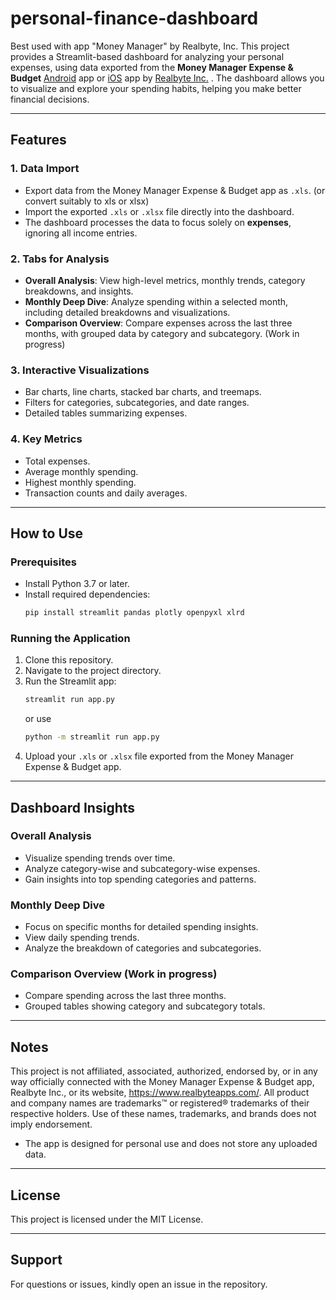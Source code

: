 # personal-finance-dashboard
Best used with app "Money Manager" by Realbyte, Inc. This project provides a Streamlit-based dashboard for analyzing your personal expenses, using data exported from the **Money Manager Expense & Budget** [Android](https://play.google.com/store/apps/details?id=com.realbyteapps.moneymanagerfree&pcampaignid=web_share) app or [iOS](https://apps.apple.com/us/app/money-manager-expense-budget/id560481810) app by [Realbyte Inc.](https://www.realbyteapps.com/) . The dashboard allows you to visualize and explore your spending habits, helping you make better financial decisions.

---

## Features

### 1. **Data Import**

- Export data from the Money Manager Expense & Budget app as `.xls`. (or convert suitably to xls or xlsx)
- Import the exported `.xls` or `.xlsx` file directly into the dashboard.
- The dashboard processes the data to focus solely on **expenses**, ignoring all income entries.

### 2. **Tabs for Analysis**

- **Overall Analysis**: View high-level metrics, monthly trends, category breakdowns, and insights.
- **Monthly Deep Dive**: Analyze spending within a selected month, including detailed breakdowns and visualizations.
- **Comparison Overview**: Compare expenses across the last three months, with grouped data by category and subcategory. (Work in progress)

### 3. **Interactive Visualizations**

- Bar charts, line charts, stacked bar charts, and treemaps.
- Filters for categories, subcategories, and date ranges.
- Detailed tables summarizing expenses.

### 4. **Key Metrics**

- Total expenses.
- Average monthly spending.
- Highest monthly spending.
- Transaction counts and daily averages.

---

## How to Use

### Prerequisites

- Install Python 3.7 or later.
- Install required dependencies:
  ```bash
  pip install streamlit pandas plotly openpyxl xlrd
  ```

### Running the Application

1. Clone this repository.
2. Navigate to the project directory.
3. Run the Streamlit app:
   ```bash
   streamlit run app.py
   ```
   or use
   ```bash
   python -m streamlit run app.py
   ```
4. Upload your `.xls` or `.xlsx` file exported from the Money Manager Expense & Budget app.

---

## Dashboard Insights

### Overall Analysis

- Visualize spending trends over time.
- Analyze category-wise and subcategory-wise expenses.
- Gain insights into top spending categories and patterns.

### Monthly Deep Dive

- Focus on specific months for detailed spending insights.
- View daily spending trends.
- Analyze the breakdown of categories and subcategories.

### Comparison Overview (Work in progress)

- Compare spending across the last three months.
- Grouped tables showing category and subcategory totals.

---

## Notes
This project is not affiliated, associated, authorized, endorsed by, or in any way officially connected with the Money Manager Expense & Budget app, Realbyte Inc., or its website, https://www.realbyteapps.com/. All product and company names are trademarks™ or registered® trademarks of their respective holders. Use of these names, trademarks, and brands does not imply endorsement.
- The app is designed for personal use and does not store any uploaded data.

---

## License

This project is licensed under the MIT License.

---

## Support

For questions or issues, kindly open an issue in the repository.

